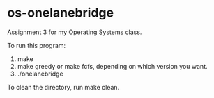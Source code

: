 # os-onelanebridge
Assignment 3 for my Operating Systems class.

To run this program:
1) make
2) make greedy or make fcfs, depending on which version you want.
3) ./onelanebridge

To clean the directory, run make clean.
